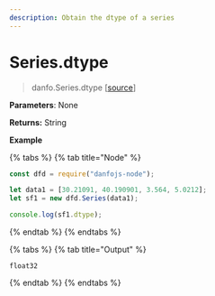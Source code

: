 ```yaml
---
description: Obtain the dtype of a series
---
```


# Series.dtype

> danfo.Series.dtype \[[source](https://github.com/javascriptdata/danfojs/blob/master/src/danfojs-base/core/series.ts#L19267)]

**Parameters**: None

**Returns:** String

**Example**

{% tabs %}
{% tab title="Node" %}

```javascript
const dfd = require("danfojs-node");

let data1 = [30.21091, 40.190901, 3.564, 5.0212];
let sf1 = new dfd.Series(data1);

console.log(sf1.dtype);
```

{% endtab %}
{% endtabs %}

{% tabs %}
{% tab title="Output" %}

```
float32
```

{% endtab %}
{% endtabs %}
